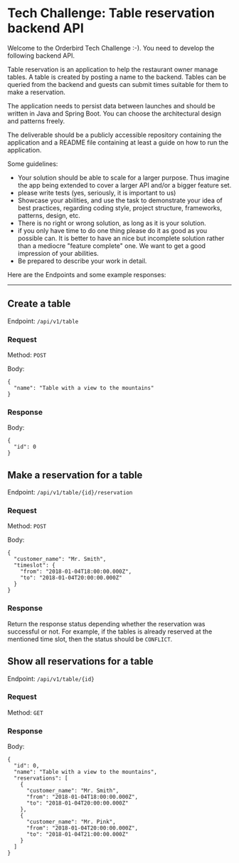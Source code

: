 # Tech Challenge: Table reservation backend API

Welcome to the Orderbird Tech Challenge :-). You need to develop the following backend API.

Table reservation is an application to help the restaurant owner manage tables. A table is created by posting a name to
the backend. Tables can be queried from the backend and guests can submit times suitable for them to make a reservation.

The application needs to persist data between launches and should be written in Java and Spring Boot. You can choose the
architectural design and patterns freely.

The deliverable should be a publicly accessible repository containing the application and a README file containing at least a guide on how to run the application.

Some guidelines:
- Your solution should be able to scale for a larger purpose. Thus imagine the app being extended to cover a larger API
 and/or a bigger feature set.
- please write tests (yes, seriously, it is important to us)
- Showcase your abilities, and use the task to demonstrate your idea of best practices, regarding coding style, project
 structure, frameworks, patterns, design, etc.
- There is no right or wrong solution, as long as it is your solution.
- if you only have time to do one thing please do it as good as you possible can. It is better to have an nice but incomplete solution rather than a mediocre "feature complete" one. We want to get a good impression of your abilities.
- Be prepared to describe your work in detail.

Here are the Endpoints and some example responses:
***

## Create a table

Endpoint: `/api/v1/table`

### Request

Method: `POST`

Body:

```
{
  "name": "Table with a view to the mountains"
}
```

### Response

Body:
```
{
  "id": 0
}
```

## Make a reservation for a table

Endpoint: `/api/v1/table/{id}/reservation`

### Request

Method: `POST`

Body:

```
{
  "customer_name": "Mr. Smith",
  "timeslot": {
    "from": "2018-01-04T18:00:00.000Z",
    "to": "2018-01-04T20:00:00.000Z"
  } 
}
```

### Response

Return the response status depending whether the reservation was successful or not. For example, if the tables is
already reserved at the mentioned time slot, then the status should be `CONFLICT`.

## Show all reservations for a table

Endpoint: `/api/v1/table/{id}`

### Request

Method: `GET`

### Response

Body:
```
{
  "id": 0,
  "name": "Table with a view to the mountains",
  "reservations": [
    {
      "customer_name": "Mr. Smith",
      "from": "2018-01-04T18:00:00.000Z",
      "to": "2018-01-04T20:00:00.000Z"
    },
    {
      "customer_name": "Mr. Pink",
      "from": "2018-01-04T20:00:00.000Z",
      "to": "2018-01-04T21:00:00.000Z"
    }
  ]
}
```
